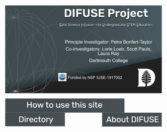 ![DIFUSE Project at Dartmouth College. Funded by NSF IUSE1917002](https://github.com/difuse-dartmouth/.github/blob/362f6cb322fbde369a0a806404b6359095cce303/profile/DIFUSE%20splash.png)

<a href="https://github.com/difuse-dartmouth/.github/blob/ae1bde7e530cd803604403d8ef8ae5639bdf3754/profile/howto.md"><img src="profile/howto_button.png" alt="How to use this collection" align="left" style="width:4in"></a>
<a href="https://github.com/difuse-dartmouth/.github/blob/d33eabf1b578cbd339ea1cfa37aa980ff748d621/profile/module-directory.md"><img src="profile/directory-button.png" alt="Module Directory" align="left" style="width:2in"></a>
<a href="https://github.com/difuse-dartmouth/.github/blob/06ebfd184d6d0a4cea3909bb7da788f4d6af38cb/profile/about_difuse.md"><img src="profile/about_button.png" alt="About DIFUSE" align="right" style="width:2in"></a>

<!--
**Here are some ideas to get you started:**

🙋‍♀️ A short introduction - what is your organization all about?
🌈 Contribution guidelines - how can the community get involved?
👩‍💻 Useful resources - where can the community find your docs? Is there anything else the community should know?
🍿 Fun facts - what does your team eat for breakfast?
🧙 Remember, you can do mighty things with the power of [Markdown](https://docs.github.com/github/writing-on-github/getting-started-with-writing-and-formatting-on-github/basic-writing-and-formatting-syntax)
-->
